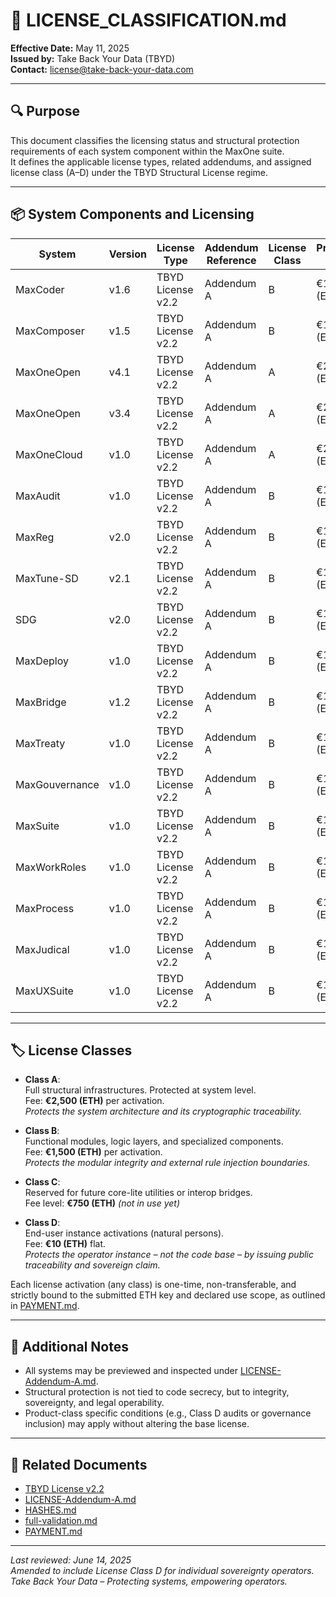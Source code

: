 # 📘 LICENSE_CLASSIFICATION.md

**Effective Date:** May 11, 2025  
**Issued by:** Take Back Your Data (TBYD)  
**Contact:** license@take-back-your-data.com

---

## 🔍 Purpose

This document classifies the licensing status and structural protection requirements of each system component within the MaxOne suite.  
It defines the applicable license types, related addendums, and assigned license class (A–D) under the TBYD Structural License regime.

---

## 📦 System Components and Licensing

| System            | Version | License Type       | Addendum Reference | License Class | Protection Fee     |
|-------------------|---------|--------------------|---------------------|----------------|---------------------|
| MaxCoder          | v1.6    | TBYD License v2.2  | Addendum A          | B              | €1,500 (ETH)        |
| MaxComposer       | v1.5    | TBYD License v2.2  | Addendum A          | B              | €1,500 (ETH)        |
| MaxOneOpen        | v4.1    | TBYD License v2.2  | Addendum A          | A              | €2,500 (ETH)        |
| MaxOneOpen        | v3.4    | TBYD License v2.2  | Addendum A          | A              | €2,500 (ETH)        |
| MaxOneCloud       | v1.0    | TBYD License v2.2  | Addendum A          | A              | €2,500 (ETH)        |
| MaxAudit          | v1.0    | TBYD License v2.2  | Addendum A          | B              | €1,500 (ETH)        |
| MaxReg            | v2.0    | TBYD License v2.2  | Addendum A          | B              | €1,500 (ETH)        |
| MaxTune-SD        | v2.1    | TBYD License v2.2  | Addendum A          | B              | €1,500 (ETH)        |
| SDG               | v2.0    | TBYD License v2.2  | Addendum A          | B              | €1,500 (ETH)        |
| MaxDeploy         | v1.0    | TBYD License v2.2  | Addendum A          | B              | €1,500 (ETH)        |
| MaxBridge         | v1.2    | TBYD License v2.2  | Addendum A          | B              | €1,500 (ETH)        |
| MaxTreaty         | v1.0    | TBYD License v2.2  | Addendum A          | B              | €1,500 (ETH)        |
| MaxGouvernance    | v1.0    | TBYD License v2.2  | Addendum A          | B              | €1,500 (ETH)        |
| MaxSuite          | v1.0    | TBYD License v2.2  | Addendum A          | B              | €1,500 (ETH)        |
| MaxWorkRoles      | v1.0    | TBYD License v2.2  | Addendum A          | B              | €1,500 (ETH)        |
| MaxProcess        | v1.0    | TBYD License v2.2  | Addendum A          | B              | €1,500 (ETH)        |
| MaxJudical        | v1.0    | TBYD License v2.2  | Addendum A          | B              | €1,500 (ETH)        |
| MaxUXSuite        | v1.0    | TBYD License v2.2  | Addendum A          | B              | €1,500 (ETH)        |

---

## 🏷️ License Classes

- **Class A**:  
  Full structural infrastructures. Protected at system level.  
  Fee: **€2,500 (ETH)** per activation.  
  _Protects the system architecture and its cryptographic traceability._

- **Class B**:  
  Functional modules, logic layers, and specialized components.  
  Fee: **€1,500 (ETH)** per activation.  
  _Protects the modular integrity and external rule injection boundaries._

- **Class C**:  
  Reserved for future core-lite utilities or interop bridges.  
  Fee level: **€750 (ETH)** _(not in use yet)_

- **Class D**:  
  End-user instance activations (natural persons).  
  Fee: **€10 (ETH)** flat.  
  _Protects the operator instance – not the code base – by issuing public traceability and sovereign claim._

Each license activation (any class) is one-time, non-transferable, and strictly bound to the submitted ETH key and declared use scope, as outlined in [PAYMENT.md](./PAYMENT.md).

---

## 📌 Additional Notes

- All systems may be previewed and inspected under [LICENSE-Addendum-A.md](./LICENSE-Addendum-A.md).  
- Structural protection is not tied to code secrecy, but to integrity, sovereignty, and legal operability.
- Product-class specific conditions (e.g., Class D audits or governance inclusion) may apply without altering the base license.

---

## 🔗 Related Documents

- [TBYD License v2.2](./LICENSE.md)  
- [LICENSE-Addendum-A.md](./LICENSE-Addendum-A.md)  
- [HASHES.md](./HASHES.md)  
- [full-validation.md](./full-validation.md)  
- [PAYMENT.md](./PAYMENT.md)

---

_Last reviewed: June 14, 2025_  
_Amended to include License Class D for individual sovereignty operators._  
_Take Back Your Data – Protecting systems, empowering operators._
